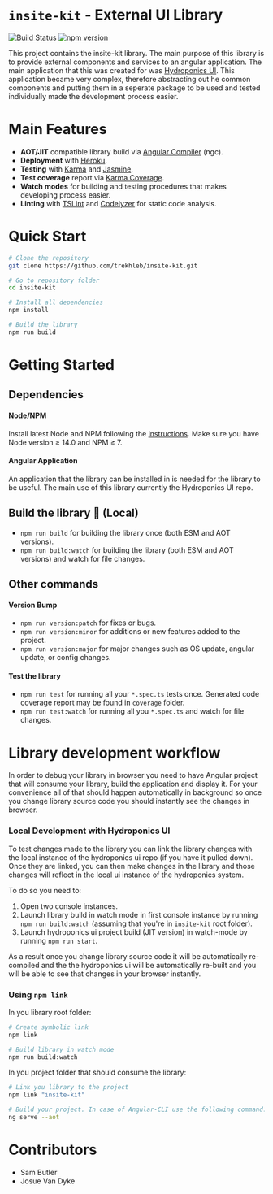# `insite-kit` - External UI Library

[![Build Status](https://github.com/hydroponics-system/insite-ui-library/actions/workflows/build-production.yml/badge.svg)](https://github.com/hydroponics-system/insite-ui-library/actions)
[![npm version](https://badge.fury.io/js/insite-kit.svg)](https://badge.fury.io/js/insite-kit-seed)


This project contains the insite-kit library. The main purpose of this library is to provide external components and services to an angular application. The main application that this was created for was [Hydroponics UI](https://github.com/hydroponics-system/hydro-ui). This application became very complex, therefore abstracting out he common components and putting them in a seperate package to be used and tested individually made the development process easier. 

# Main Features
- **AOT/JIT** compatible library build via [Angular Compiler](https://www.npmjs.com/package/@angular/compiler-cli) (ngc).
- **Deployment** with [Heroku](https://devcenter.heroku.com/categories/reference).
- **Testing** with [Karma](https://karma-runner.github.io/1.0/index.html) and [Jasmine](https://jasmine.github.io/).
- **Test coverage** report via [Karma Coverage]([https://github.com/gotwarlost/istanbul](https://karma-runner.github.io/1.0/index.html)).
- **Watch modes** for building and testing procedures that makes developing process easier.
- **Linting** with [TSLint](https://palantir.github.io/tslint/) and [Codelyzer](https://github.com/mgechev/codelyzer) for static code analysis.

# Quick Start

```bash
# Clone the repository
git clone https://github.com/trekhleb/insite-kit.git

# Go to repository folder
cd insite-kit

# Install all dependencies
npm install

# Build the library
npm run build
```

# Getting Started

## Dependencies

#### Node/NPM
Install latest Node and NPM following the [instructions](https://nodejs.org/en/download/). Make sure you have Node version ≥ 14.0 and NPM ≥ 7.

#### Angular Application
An application that the library can be installed in is needed for the library to be useful. The main use of this library currently the Hydroponics UI repo.

## Build the library 🚀 (Local)
- `npm run build` for building the library once (both ESM and AOT versions).
- `npm run build:watch` for building the library (both ESM and AOT versions) and watch for file changes.

## Other commands

#### Version Bump
- `npm run version:patch` for fixes or bugs.
- `npm run version:minor` for additions or new features added to the project.
- `npm run version:major` for major changes such as OS update, angular update, or config changes.

#### Test the library
- `npm run test` for running all your `*.spec.ts` tests once. Generated code coverage report may be found in `coverage` folder.
- `npm run test:watch` for running all you `*.spec.ts` and watch for file changes.

# Library development workflow

In order to debug your library in browser you need to have Angular project that will consume your library, build the application and display it. For your convenience all of that should happen automatically in background so once you change library source code you should instantly see the changes in browser.

### Local Development with Hydroponics UI

To test changes made to the library you can link the library changes with the local instance of the hydroponics ui repo (if you have it pulled down). Once they are linked, you can then make changes in the library and those changes will reflect in the local ui instance of the hydroponics system.

To do so you need to:
1. Open two console instances.
2. Launch library build in watch mode in first console instance by running `npm run build:watch` (assuming that you're in `insite-kit` root folder).
3. Launch hydroponics ui project build (JIT version) in watch-mode by running `npm run start`.

As a result once you change library source code it will be automatically re-compiled and the the hydroponics ui will be automatically re-built and you will be able to see that changes in your browser instantly.

### Using `npm link`

In you library root folder:

```bash
# Create symbolic link
npm link

# Build library in watch mode
npm run build:watch
```

In you project folder that should consume the library:

```bash
# Link you library to the project
npm link "insite-kit"

# Build your project. In case of Angular-CLI use the following command.
ng serve --aot
```

# Contributors
- Sam Butler
- Josue Van Dyke
